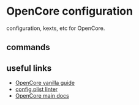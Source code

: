 # OpenCore configuration

configuration, kexts, etc for OpenCore.

## commands

## useful links

- [OpenCore vanilla
  guide](https://khronokernel-2.gitbook.io/opencore-vanilla-desktop-guide/troubleshooting/)
- [config.plist linter](https://opencore.slowgeek.com/)
- [OpenCore main
  docs](https://github.com/acidanthera/OpenCorePkg/blob/master/Docs/Configuration.pdf)
